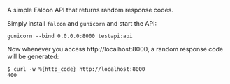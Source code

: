 A simple Falcon API that returns random response codes.

Simply install `falcon` and `gunicorn` and start the API:

```
gunicorn --bind 0.0.0.0:8000 testapi:api
```

Now whenever you access http://localhost:8000, a random response code will be generated:

```
$ curl -w %{http_code} http://localhost:8000
400
```
